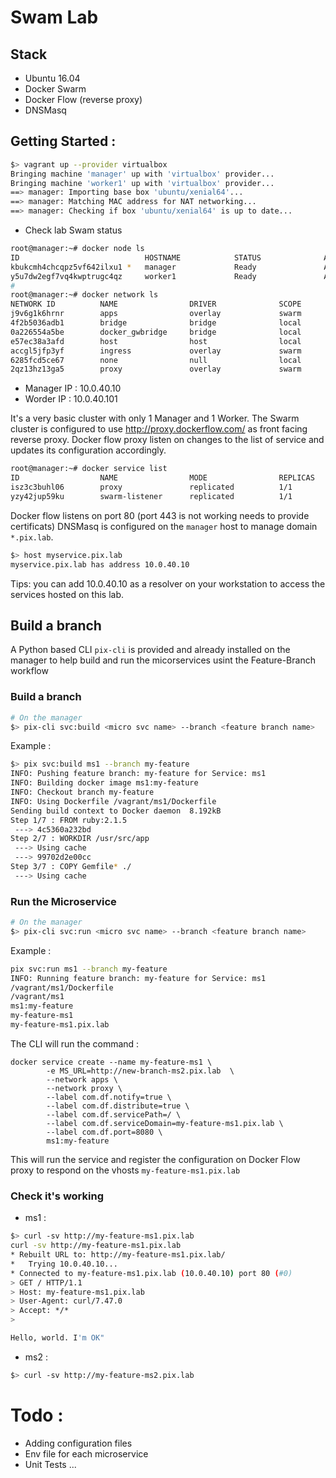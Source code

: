 # Swam Lab

## Stack 
- Ubuntu 16.04
- Docker Swarm
- Docker Flow (reverse proxy)
- DNSMasq

## Getting Started :

```bash
$> vagrant up --provider virtualbox
Bringing machine 'manager' up with 'virtualbox' provider...
Bringing machine 'worker1' up with 'virtualbox' provider...
==> manager: Importing base box 'ubuntu/xenial64'...
==> manager: Matching MAC address for NAT networking...
==> manager: Checking if box 'ubuntu/xenial64' is up to date...
```

- Check lab Swam status

```bash
root@manager:~# docker node ls
ID                            HOSTNAME            STATUS              AVAILABILITY        MANAGER STATUS
kbukcmh4chcqpz5vf642ilxu1 *   manager             Ready               Active              Leader
y5u7dw2egf7vq4kwptrugc4qz     worker1             Ready               Active
#
root@manager:~# docker network ls
NETWORK ID          NAME                DRIVER              SCOPE
j9v6g1k6hrnr        apps                overlay             swarm
4f2b5036adb1        bridge              bridge              local
0a226554a5be        docker_gwbridge     bridge              local
e57ec38a3afd        host                host                local
accgl5jfp3yf        ingress             overlay             swarm
6285fcd5ce67        none                null                local
2qz13hz13ga5        proxy               overlay             swarm
```

- Manager IP : 10.0.40.10
- Worder IP : 10.0.40.101

It's a very basic cluster with only 1 Manager and 1 Worker.
The Swarm cluster is configured to use http://proxy.dockerflow.com/ as front facing reverse proxy. Docker flow proxy listen on changes to the list of service and updates its configuration accordingly.

```bash
root@manager:~# docker service list
ID                  NAME                MODE                REPLICAS            IMAGE                                       PORTS
isz3c3buhl06        proxy               replicated          1/1                 vfarcic/docker-flow-proxy:latest            *:80->80/tcp,*:443->443/tcp
yzy42jup59ku        swarm-listener      replicated          1/1                 vfarcic/docker-flow-swarm-listener:latest
```

Docker flow listens on port 80 (port 443 is not working needs to provide certificats)
DNSMasq is configured on the `manager` host to manage domain `*.pix.lab`.

```bash
$> host myservice.pix.lab
myservice.pix.lab has address 10.0.40.10
```

Tips: you can add 10.0.40.10 as a resolver on your workstation to access the services hosted on this lab.


## Build a branch

A Python based CLI `pix-cli` is provided and already installed on the manager to help build and run the micorservices usint the Feature-Branch workflow

### Build a branch

```bash
# On the manager
$> pix-cli svc:build <micro svc name> --branch <feature branch name>
```

Example :

```bash
$> pix svc:build ms1 --branch my-feature
INFO: Pushing feature branch: my-feature for Service: ms1
INFO: Building docker image ms1:my-feature
INFO: Checkout branch my-feature
INFO: Using Dockerfile /vagrant/ms1/Dockerfile
Sending build context to Docker daemon  8.192kB
Step 1/7 : FROM ruby:2.1.5
 ---> 4c5360a232bd
Step 2/7 : WORKDIR /usr/src/app
 ---> Using cache
 ---> 99702d2e00cc
Step 3/7 : COPY Gemfile* ./
 ---> Using cache
```

### Run the Microservice

```bash
# On the manager
$> pix-cli svc:run <micro svc name> --branch <feature branch name>
```

Example :

```bash
pix svc:run ms1 --branch my-feature
INFO: Running feature branch: my-feature for Service: ms1
/vagrant/ms1/Dockerfile
/vagrant/ms1
ms1:my-feature
my-feature-ms1
my-feature-ms1.pix.lab
```

The CLI will run the command :

```
docker service create --name my-feature-ms1 \
        -e MS_URL=http://new-branch-ms2.pix.lab  \
        --network apps \
        --network proxy \
        --label com.df.notify=true \
        --label com.df.distribute=true \
        --label com.df.servicePath=/ \
        --label com.df.serviceDomain=my-feature-ms1.pix.lab \
        --label com.df.port=8080 \
        ms1:my-feature
```

This will run the service and register the configuration on Docker Flow proxy to respond on the vhosts `my-feature-ms1.pix.lab`

### Check it's working

- ms1 :

```bash
$> curl -sv http://my-feature-ms1.pix.lab
curl -sv http://my-feature-ms1.pix.lab
* Rebuilt URL to: http://my-feature-ms1.pix.lab/
*   Trying 10.0.40.10...
* Connected to my-feature-ms1.pix.lab (10.0.40.10) port 80 (#0)
> GET / HTTP/1.1
> Host: my-feature-ms1.pix.lab
> User-Agent: curl/7.47.0
> Accept: */*
>

Hello, world. I'm OK"
```

- ms2 :

```bash
$> curl -sv http://my-feature-ms2.pix.lab
```


# Todo :
- Adding configuration files
- Env file for each microservice
- Unit Tests
...